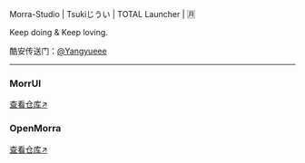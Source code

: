 Morra-Studio | Tsukiじうい | TOTAL Launcher | 🈷

Keep doing & Keep loving.

酷安传送门：[@Yangyueee](https://www.coolapk.com/u/19725581)

---

### **MorrUI**
[查看仓库↗](https://GitHub.com/Yangyueee91/MorrUI)

### **OpenMorra**
[查看仓库↗](https://GitHub.com/Yangyueee91/OpenMorra)